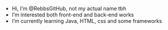 - Hi, I’m @RebbsGitHub, not my actual name tbh
- I’m interested both front-end and back-end works 
- I’m currently learning Java, HTML, css and some frameworks

<!---
RebbsGitHub/RebbsGitHub is a ✨ special ✨ repository because its `README.md` (this file) appears on your GitHub profile.
You can click the Preview link to take a look at your changes.
--->
